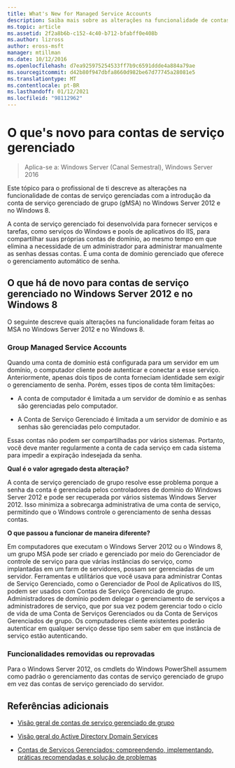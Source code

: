 ```yaml
---
title: What's New for Managed Service Accounts
description: Saiba mais sobre as alterações na funcionalidade de contas de serviço gerenciado com a introdução da conta de serviço gerenciado de grupo no Windows Server 2012 e no Windows 8.
ms.topic: article
ms.assetid: 2f2a8b6b-c152-4c40-b712-bfabff0e408b
ms.author: lizross
author: eross-msft
manager: mtillman
ms.date: 10/12/2016
ms.openlocfilehash: d7ea925975254533ff7b9c6591ddde4a884a79ae
ms.sourcegitcommit: d42b80f947dbfa8660d982be67d77745a28081e5
ms.translationtype: MT
ms.contentlocale: pt-BR
ms.lasthandoff: 01/12/2021
ms.locfileid: "98112962"
---
```

# <a name="what39s-new-for-managed-service-accounts"></a>O que&#39;s novo para contas de serviço gerenciado

>Aplica-se a: Windows Server (Canal Semestral), Windows Server 2016

Este tópico para o profissional de ti descreve as alterações na funcionalidade de contas de serviço gerenciadas com a introdução da conta de serviço gerenciado de grupo (gMSA) no Windows Server 2012 e no Windows 8.

A conta de serviço gerenciado foi desenvolvida para fornecer serviços e tarefas, como serviços do Windows e pools de aplicativos do IIS, para compartilhar suas próprias contas de domínio, ao mesmo tempo em que elimina a necessidade de um administrador para administrar manualmente as senhas dessas contas. É uma conta de domínio gerenciado que oferece o gerenciamento automático de senha.

## <a name="whats-new-for-managed-service-accounts-in-windows-server-2012-and-windows-8"></a><a name="versions"></a>O que há de novo para contas de serviço gerenciado no Windows Server 2012 e no Windows 8
O seguinte descreve quais alterações na funcionalidade foram feitas ao MSA no Windows Server 2012 e no Windows 8.

### <a name="group-managed-service-accounts"></a>Group Managed Service Accounts
Quando uma conta de domínio está configurada para um servidor em um domínio, o computador cliente pode autenticar e conectar a esse serviço. Anteriormente, apenas dois tipos de conta forneciam identidade sem exigir o gerenciamento de senha. Porém, esses tipos de conta têm limitações:

-   A conta de computador é limitada a um servidor de domínio e as senhas são gerenciadas pelo computador.

-   A Conta de Serviço Gerenciado é limitada a um servidor de domínio e as senhas são gerenciadas pelo computador.

Essas contas não podem ser compartilhadas por vários sistemas. Portanto, você deve manter regularmente a conta de cada serviço em cada sistema para impedir a expiração indesejada da senha.

**Qual é o valor agregado desta alteração?**

A conta de serviço gerenciado de grupo resolve esse problema porque a senha da conta é gerenciada pelos controladores de domínio do Windows Server 2012 e pode ser recuperada por vários sistemas Windows Server 2012. Isso minimiza a sobrecarga administrativa de uma conta de serviço, permitindo que o Windows controle o gerenciamento de senha dessas contas.

**O que passou a funcionar de maneira diferente?**

Em computadores que executam o Windows Server 2012 ou o Windows 8, um grupo MSA pode ser criado e gerenciado por meio do Gerenciador de controle de serviço para que várias instâncias do serviço, como implantadas em um farm de servidores, possam ser gerenciadas de um servidor. Ferramentas e utilitários que você usava para administrar Contas de Serviço Gerenciado, como o Gerenciador de Pool de Aplicativos do IIS, podem ser usados com Contas de Serviço Gerenciado de grupo. Administradores de domínio podem delegar o gerenciamento de serviços a administradores de serviço, que por sua vez podem gerenciar todo o ciclo de vida de uma Conta de Serviços Gerenciados ou da Conta de Serviços Gerenciados de grupo. Os computadores cliente existentes poderão autenticar em qualquer serviço desse tipo sem saber em que instância de serviço estão autenticando.

### <a name="removed-or-deprecated-functionality"></a><a name="interoperability"></a>Funcionalidades removidas ou reprovadas
Para o Windows Server 2012, os cmdlets do Windows PowerShell assumem como padrão o gerenciamento das contas de serviço gerenciado de grupo em vez das contas de serviço gerenciado do servidor.

## <a name="additional-references"></a>Referências adicionais

-   [Visão geral de contas de serviço gerenciado de grupo](group-managed-service-accounts-overview.md)

-   [Visão geral do Active Directory Domain Services](active-directory-domain-services-overview.md)

-   [Contas de Serviços Gerenciados: compreendendo, implementando, práticas recomendadas e solução de problemas](https://techcommunity.microsoft.com/t5/ask-the-directory-services-team/managed-service-accounts-understanding-implementing-best/ba-p/397009)


